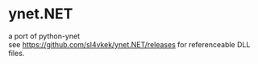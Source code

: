 # ynet.NET
a port of python-ynet <br/>
see https://github.com/sl4vkek/ynet.NET/releases for referenceable DLL files.
